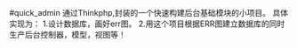 #quick_admin
    通过Thinkphp,封装的一个快速构建后台基础模块的小项目。
    具体实现为：
        1.设计数据库，画好err图。
        2.用这个项目根据ERR图建立数据库的同时生产后台控制器，模型，视图等！
